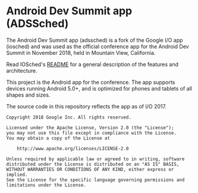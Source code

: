Android Dev Summit app (ADSSched)
======================
The Android Dev Summit app (adssched) is a fork of the Google I/O app (iosched) and was used as the official conference app for the Android Dev Summit in November 2018, held in Mountain View, California.

Read IOSched's [README](https://github.com/google/iosched) for a general description of the features and architecture.

This project is the Android app for the conference. The app supports devices
running Android 5.0+, and is optimized for phones and tablets of all shapes
and sizes.


The source code in this repository reflects the app as of I/O 2017.

    Copyright 2018 Google Inc. All rights reserved.

    Licensed under the Apache License, Version 2.0 (the "License");
    you may not use this file except in compliance with the License.
    You may obtain a copy of the License at

        http://www.apache.org/licenses/LICENSE-2.0

    Unless required by applicable law or agreed to in writing, software
    distributed under the License is distributed on an "AS IS" BASIS,
    WITHOUT WARRANTIES OR CONDITIONS OF ANY KIND, either express or implied.
    See the License for the specific language governing permissions and
    limitations under the License.
